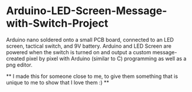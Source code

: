 # Arduino-LED-Screen-Message-with-Switch-Project
Arduino nano soldered onto a small PCB board, connected to an LED screen, tactical switch, and 9V battery. Arduino and LED Screen are powered when the switch is turned on and output a custom message- created pixel by pixel with Arduino (similar to C) programming as well as a png editor.


**
I made this for someone close to me, to give them something that is unique to me to show that I love them :)
**
